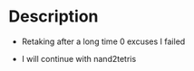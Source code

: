 # Description

- Retaking after a long time 0 excuses I failed

- I will continue with nand2tetris

